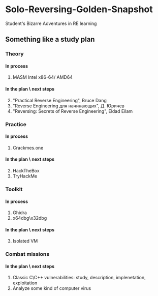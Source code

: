 # Solo-Reversing-Golden-Snapshot
Student's Bizarre Adventures in RE learning
## Something like a study plan
### Theory
#### In process
1) MASM Intel x86-64/ AMD64
#### In the plan \ next steps
2) "Practical Reverse Engineering", Bruce Dang
3) "Reverse Engineering для начинающих", Д. Юричев
4) "Reversing: Secrets of Reverse Engineering", Eldad Eilam
### Practice
#### In process
1) Crackmes.one
#### In the plan \ next steps
2) HackTheBox 
3) TryHackMe
### Toolkit
#### In process
1) Ghidra
2) x64dbg\x32dbg
#### In the plan \ next steps
3) Isolated VM
### Combat missions
#### In the plan \ next steps
1) Classic C\C++ vulnerabilities: study, description, implenetation, exploitation
2) Analyze some kind of computer virus
